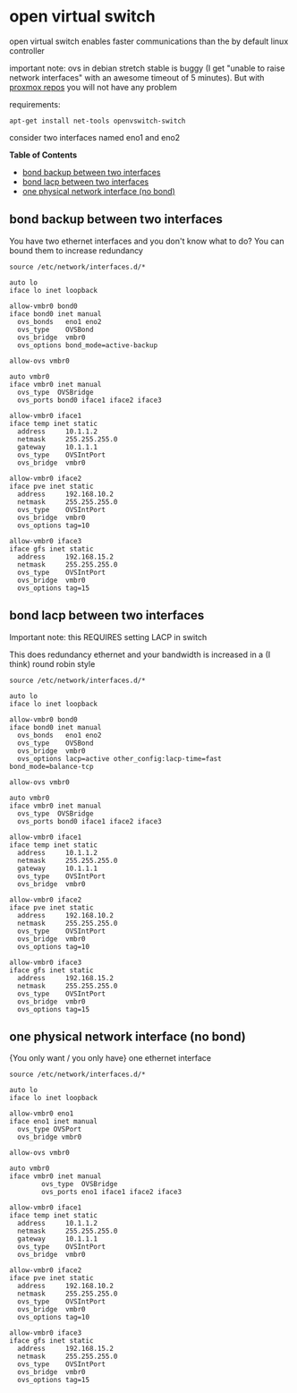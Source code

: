 # open virtual switch

open virtual switch enables faster communications than the by default linux controller

important note: ovs in debian stretch stable is buggy (I get "unable to raise network interfaces" with an awesome timeout of 5 minutes). But with [proxmox repos](https://pve.proxmox.com/wiki/Install_Proxmox_VE_on_Debian_Stretch#Adapt_your_sources.list) you will not have any problem

requirements:

    apt-get install net-tools openvswitch-switch

consider two interfaces named eno1 and eno2

<!-- START doctoc generated TOC please keep comment here to allow auto update -->
<!-- DON'T EDIT THIS SECTION, INSTEAD RE-RUN doctoc TO UPDATE -->
**Table of Contents**

- [bond backup between two interfaces](#bond-backup-between-two-interfaces)
- [bond lacp between two interfaces](#bond-lacp-between-two-interfaces)
- [one physical network interface (no bond)](#one-physical-network-interface-no-bond)

<!-- END doctoc generated TOC please keep comment here to allow auto update -->

## bond backup between two interfaces

You have two ethernet interfaces and you don't know what to do? You can bound them to increase redundancy

```
source /etc/network/interfaces.d/*

auto lo
iface lo inet loopback

allow-vmbr0 bond0
iface bond0 inet manual
  ovs_bonds   eno1 eno2
  ovs_type    OVSBond
  ovs_bridge  vmbr0
  ovs_options bond_mode=active-backup

allow-ovs vmbr0

auto vmbr0
iface vmbr0 inet manual
  ovs_type  OVSBridge
  ovs_ports bond0 iface1 iface2 iface3

allow-vmbr0 iface1
iface temp inet static
  address     10.1.1.2
  netmask     255.255.255.0
  gateway     10.1.1.1
  ovs_type    OVSIntPort
  ovs_bridge  vmbr0

allow-vmbr0 iface2
iface pve inet static
  address     192.168.10.2
  netmask     255.255.255.0
  ovs_type    OVSIntPort
  ovs_bridge  vmbr0
  ovs_options tag=10

allow-vmbr0 iface3
iface gfs inet static
  address     192.168.15.2
  netmask     255.255.255.0
  ovs_type    OVSIntPort
  ovs_bridge  vmbr0
  ovs_options tag=15

```

## bond lacp between two interfaces

Important note: this REQUIRES setting LACP in switch

This does redundancy ethernet and your bandwidth is increased in a (I think) round robin style

```
source /etc/network/interfaces.d/*

auto lo
iface lo inet loopback

allow-vmbr0 bond0
iface bond0 inet manual
  ovs_bonds   eno1 eno2
  ovs_type    OVSBond
  ovs_bridge  vmbr0
  ovs_options lacp=active other_config:lacp-time=fast bond_mode=balance-tcp

allow-ovs vmbr0

auto vmbr0
iface vmbr0 inet manual
  ovs_type  OVSBridge
  ovs_ports bond0 iface1 iface2 iface3

allow-vmbr0 iface1
iface temp inet static
  address     10.1.1.2
  netmask     255.255.255.0
  gateway     10.1.1.1
  ovs_type    OVSIntPort
  ovs_bridge  vmbr0

allow-vmbr0 iface2
iface pve inet static
  address     192.168.10.2
  netmask     255.255.255.0
  ovs_type    OVSIntPort
  ovs_bridge  vmbr0
  ovs_options tag=10

allow-vmbr0 iface3
iface gfs inet static
  address     192.168.15.2
  netmask     255.255.255.0
  ovs_type    OVSIntPort
  ovs_bridge  vmbr0
  ovs_options tag=15

```

## one physical network interface (no bond)

{You only want / you only have} one ethernet interface

```
source /etc/network/interfaces.d/*

auto lo
iface lo inet loopback

allow-vmbr0 eno1
iface eno1 inet manual
  ovs_type OVSPort
  ovs_bridge vmbr0

allow-ovs vmbr0

auto vmbr0
iface vmbr0 inet manual
        ovs_type  OVSBridge
        ovs_ports eno1 iface1 iface2 iface3

allow-vmbr0 iface1
iface temp inet static
  address     10.1.1.2
  netmask     255.255.255.0
  gateway     10.1.1.1
  ovs_type    OVSIntPort
  ovs_bridge  vmbr0

allow-vmbr0 iface2
iface pve inet static
  address     192.168.10.2
  netmask     255.255.255.0
  ovs_type    OVSIntPort
  ovs_bridge  vmbr0
  ovs_options tag=10

allow-vmbr0 iface3
iface gfs inet static
  address     192.168.15.2
  netmask     255.255.255.0
  ovs_type    OVSIntPort
  ovs_bridge  vmbr0
  ovs_options tag=15
```

